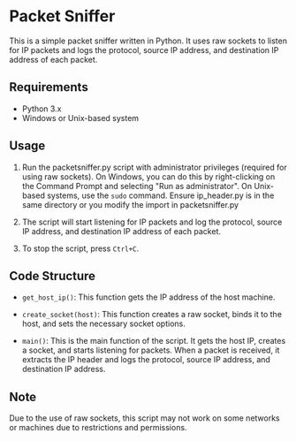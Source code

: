 # Packet Sniffer

This is a simple packet sniffer written in Python. It uses raw sockets to listen for IP packets and logs the protocol, source IP address, and destination IP address of each packet.

## Requirements

- Python 3.x
- Windows or Unix-based system

## Usage

1. Run the packetsniffer.py script with administrator privileges (required for using raw sockets). On Windows, you can do this by right-clicking on the Command Prompt and selecting "Run as administrator". On Unix-based systems, use the `sudo` command. Ensure ip_header.py is in the same directory or you modify the import in packetsniffer.py

2. The script will start listening for IP packets and log the protocol, source IP address, and destination IP address of each packet.

3. To stop the script, press `Ctrl+C`.

## Code Structure

- `get_host_ip()`: This function gets the IP address of the host machine.

- `create_socket(host)`: This function creates a raw socket, binds it to the host, and sets the necessary socket options.

- `main()`: This is the main function of the script. It gets the host IP, creates a socket, and starts listening for packets. When a packet is received, it extracts the IP header and logs the protocol, source IP address, and destination IP address.

## Note

Due to the use of raw sockets, this script may not work on some networks or machines due to restrictions and permissions.
